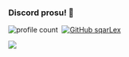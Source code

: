 ### Discord prosu! 🤠
![profile count](https://komarev.com/ghpvc/?username=sqarlex&color=8b72ff)&nbsp;
[![GitHub sqarLex](https://img.shields.io/github/followers/sqarLex?label=follow&style=social)](https://github.com/sqarlex)&nbsp;


[<img src="https://discord.c99.nl/widget/theme-5/449176134748340225.png"></img>](https://discord.com/users/964442972676587560)
